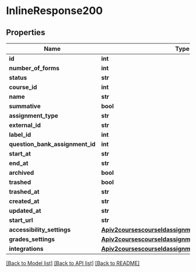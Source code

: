 # InlineResponse200

## Properties
Name | Type | Description | Notes
------------ | ------------- | ------------- | -------------
**id** | **int** |  | [optional] 
**number_of_forms** | **int** |  | [optional] 
**status** | **str** |  | [optional] 
**course_id** | **int** |  | [optional] 
**name** | **str** |  | [optional] 
**summative** | **bool** |  | [optional] 
**assignment_type** | **str** |  | [optional] 
**external_id** | **str** |  | [optional] 
**label_id** | **int** |  | [optional] 
**question_bank_assignment_id** | **int** |  | [optional] 
**start_at** | **str** |  | [optional] 
**end_at** | **str** |  | [optional] 
**archived** | **bool** |  | [optional] 
**trashed** | **bool** |  | [optional] 
**trashed_at** | **str** |  | [optional] 
**created_at** | **str** |  | [optional] 
**updated_at** | **str** |  | [optional] 
**start_url** | **str** |  | [optional] 
**accessibility_settings** | [**Apiv2coursescourseIdassignmentsAccessibilitySettings**](Apiv2coursescourseIdassignmentsAccessibilitySettings.md) |  | [optional] 
**grades_settings** | [**Apiv2coursescourseIdassignmentsGradesSettings**](Apiv2coursescourseIdassignmentsGradesSettings.md) |  | [optional] 
**integrations** | [**Apiv2coursescourseIdassignmentsIntegrations**](Apiv2coursescourseIdassignmentsIntegrations.md) |  | [optional] 

[[Back to Model list]](../README.md#documentation-for-models) [[Back to API list]](../README.md#documentation-for-api-endpoints) [[Back to README]](../README.md)

